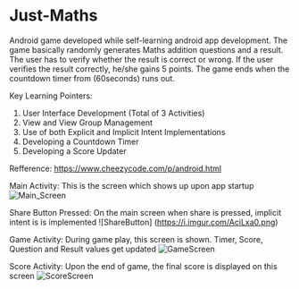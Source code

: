 # Just-Maths
Android game developed while self-learning android app development. The game basically randomly generates Maths addition questions and a result. The user has to verify whether the result is correct or wrong. If the user verifies the result correctly, he/she gains 5 points. The game ends when the countdown timer from (60seconds) runs out.

Key Learning Pointers:
1) User Interface Development (Total of 3 Activities)
2) View and View Group Management
3) Use of both Explicit and Implicit Intent Implementations
4) Developing a Countdown Timer
5) Developing a Score Updater

Refference: https://www.cheezycode.com/p/android.html


Main Activity: This is the screen which shows up upon app startup
![Main_Screen](https://i.imgur.com/ys5ow6c.png)

Share Button Pressed: On the main screen when share is pressed, implicit intent is is implemented
![ShareButton] (https://i.imgur.com/AciLxa0.png)

Game Activity: During game play, this screen is shown. Timer, Score, Question and Result values get updated
![GameScreen](https://i.imgur.com/zxNawBg.png)


Score Activity: Upon the end of game, the final score is displayed on this screen
![ScoreScreen](https://i.imgur.com/m6DacqK.png)

